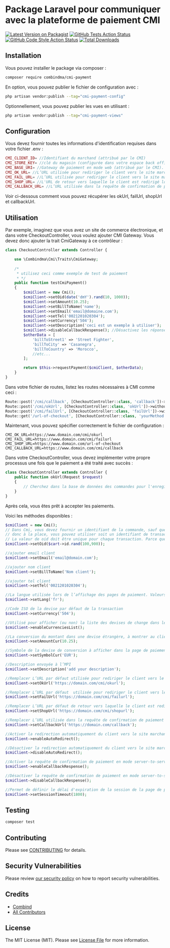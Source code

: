 # Package Laravel pour communiquer avec la plateforme de paiement CMI

[![Latest Version on Packagist](https://img.shields.io/packagist/v/combindma/cmi-payment.svg?style=flat-square)](https://packagist.org/packages/combindma/cmi-payment)
[![GitHub Tests Action Status](https://img.shields.io/github/actions/workflow/status/combindma/cmi-payment/run-tests.yml?branch=main&label=tests&style=flat-square)](https://github.com/combindma/cmi-payment/actions?query=workflow%3Arun-tests+branch%3Amain)
[![GitHub Code Style Action Status](https://img.shields.io/github/actions/workflow/status/combindma/cmi-payment/fix-php-code-style-issues.yml?branch=main&label=code%20style&style=flat-square)](https://github.com/combindma/cmi-payment/actions?query=workflow%3A"Fix+PHP+code+style+issues"+branch%3Amain)
[![Total Downloads](https://img.shields.io/packagist/dt/combindma/cmi-payment.svg?style=flat-square)](https://packagist.org/packages/combindma/cmi-payment)


## Installation

Vous pouvez installer le package via composer :

```bash
composer require combindma/cmi-payment
```

En option, vous pouvez publier le fichier de configuration avec :

```bash
php artisan vendor:publish --tag="cmi-payment-config"
```

Optionnellement, vous pouvez publier les vues en utilisant :

```bash
php artisan vendor:publish --tag="cmi-payment-views"
```

## Configuration

Vous devez fournir toutes les informations d'identification requises dans votre fichier .env :

```php
CMI_CLIENT_ID= //Identifiant du marchand (attribué par le CMI)
CMI_STORE_KEY= //clé du magasin (configurée dans votre espace back office de la plate-forme CMI)
CMI_BASE_URI= //Gateway de paiement en mode web (attribué par le CMI). Exemple de test: https://testpayment.cmi.co.ma/fim/est3Dgate
CMI_OK_URL= //L’URL utilisée pour rediriger le client vers le site marchand en cas d’autorisation de paiement acceptée.
CMI_FAIL_URL= //L’URL utilisée pour rediriger le client vers le site marchand en cas d’autorisation de paiement échouée.
CMI_SHOP_URL= //L'URL de retour vers laquelle le client est redirigé lorsqu'il clique sur le bouton "Annuler" affiché sur la page de paiement.
CMI_CALLBACK_URL= //L’URL utilisée dans la requête de confirmation de paiement en mode server to server
```
Voir ci-dessous comment vous pouvez récupérer les okUrl, failUrl, shopUrl et callbackUrl.

## Utilisation

Par exemple, imaginez que vous avez un site de commerce électronique, et dans votre CheckoutController, vous voulez ajouter CMI Gateway. Vous devez donc ajouter la trait CmiGateway à ce contrôleur :

```php
class CheckoutController extends Controller {

    use \Combindma\Cmi\Traits\CmiGateway;
    
    /*
     * utilisez ceci comme exemple de test de paiement
     * */
    public function testCmiPayment()
    {
        $cmiClient = new Cmi();
        $cmiClient->setOid(date('dmY').rand(10, 1000));
        $cmiClient->setAmount(10.25);
        $cmiClient->setBillToName('name');
        $cmiClient->setEmail('email@domaine.com');
        $cmiClient->setTel('0021201020304');
        $cmiClient->setCurrency('504');
        $cmiClient->setDescription('ceci est un exemple à utiliser');
        $cmiClient->disableCallbackRespense(); //Désactivez les réponses de rappel, si vous ne voulez pas traiter la callbackResponse.
        $otherData = [
            'billToStreet1' => 'Street Fighter',
            'billToCity' => 'Casanegra',
            'billToCountry' => 'Morocco',
            //etc...
        ];

        return $this->requestPayment($cmiClient, $otherData);
    }
}
```

Dans votre fichier de routes, listez les routes nécessaires à CMI comme ceci :

```php
Route::post('/cmi/callback', [CheckoutController::class, 'callback'])->withoutMiddleware(\App\Http\Middleware\VerifyCsrfToken::class); //notez que vous pouvez utiliser le chemin que vous voulez, mais vous devez utiliser la méthode de rappel (callback) implémentée dans la trait CmiGateway
Route::post('/cmi/okUrl', [CheckoutController::class, 'okUrl'])->withoutMiddleware(\App\Http\Middleware\VerifyCsrfToken::class);// dans la trait CmiGateway, cette méthode est vide pour que vous puissiez implémenter votre propre processus après un paiement réussi
Route::post('/cmi/failUrl', [CheckoutController::class, 'failUrl'])->withoutMiddleware(\App\Http\Middleware\VerifyCsrfToken::class);// la fail url redirigera l'utilisateur vers shopUrl avec une erreur pour que l'utilisateur puisse essayer de payer à nouveau
Route::get('/url-of-checkout', [CheckoutController::class, 'yourMethod']);// Par exemple, c'est la route où l'utilisateur cliquera sur "Payer maintenant. "( Nous recommandons de l'utiliser comme shopUrl, afin de pouvoir rediriger l'utilisateur en cas d'échec du paiement)


```

Maintenant, vous pouvez spécifier correctement le fichier de configuration :

```dotenv
CMI_OK_URL=https://www.domain.com/cmi/okurl
CMI_FAIL_URL=https://www.domain.com/cmi/failurl
CMI_SHOP_URL=https://www.domain.com/url-of-checkout
CMI_CALLBACK_URL=https://www.domain.com/cmi/callback
```

Dans votre CheckoutController, vous devez implémenter votre propre processus une fois que le paiement a été traité avec succès :

```php
class CheckoutController extends Controller {
    public function okUrl(Request $request)
    {
        // Cherchez dans la base de données des commandes pour l'enregistrement identifié par la valeur du paramètre "oid" envoyé par la plateforme CMI dans la requête. Traitez votre commande comme vous le souhaitez.
    }
}
```

Après cela, vous êtes prêt à accepter les paiements.


Voici les méthodes disponibles :

```php
$cmiClient = new Cmi();
// Dans Cmi, vous devez fournir un identifiant de la commande, sauf que dans la plupart des cas la commande est créée après le paiement de l'utilisateur
// donc à la place, vous pouvez utiliser soit un identifiant de transaction ou l'identifiant du panier et ajouter 3 nombres aléatoires, et récupérer le panier actuel dans le callback en supprimant les 3 derniers chiffres.
// La valeur de oid doit être unique pour chaque transaction. Parce que si l'utilisateur clique sur revenir en arrière sans payer. Vous ne pouvez pas utiliser le même identifiant de transaction (Allez comprendre)
$cmiClient->setOid($cart->id.rand(100,900));

//ajouter email client 
$cmiClient->setEmail('email@domain.com'); 

//ajouter nom client
$cmiClient->setBillToName('Nom client'); 

//ajouter tel client
$cmiClient->setTel('0021201020304');

//La langue utilisée lors de l’affichage des pages de paiement. Valeurs possibles : ar, fr, en.
$cmiClient->setLang('fr');

//Code ISO de la devise par défaut de la transaction
$cmiClient->setCurrency('504');

//Utilisé pour afficher (ou non) la liste des devises de change dans les pages de paiement. (Voir documentation CMI)
$cmiClient->enableCurrenciesList();

//La conversion du montant dans une devise étrangère, à montrer au client dans la page de paiement. (Voir documentation CMI)
$cmiClient->setAmountCur(10.25); 

//Symbole de la devise de conversion à afficher dans la page de paiement avec la valeur du paramètre "amountCur". (Voir documentation CMI)
$cmiClient->setSymbolCur('EUR');

//Description envoyée à l’MPI
$cmiClient->setDescription('add your description');

//Remplacer L’URL par défaut utilisée pour rediriger le client vers le site marchand en cas d’autorisation de paiement acceptée.
$cmiClient->setOkUrl('https://domain.com/cmi/okurl');

//Remplacer L’URL par défaut  utilisée pour rediriger le client vers le site marchand en cas d’autorisation de paiement échouée.
$cmiClient->setFailUrl('https://domain.com/cmi/failurl');

//Remplacer L’URL par défaut de retour vers laquelle le client est redirigé lorsqu'il clique sur le bouton "Annuler" affiché sur la page de paiement.
$cmiClient->setShopUrl('https://domain.com/cmi/shopurl'); 

//Remplacer L’URL utilisée dans la requête de confirmation de paiement en mode server-to-server
$cmiClient->setCallbackUrl('https://domain.com/callback'); 

//Activer la redirection automatiquement du client vers le site marchand lorsque la transaction de paiement en ligne est traitée. (par défaut activé)
$cmiClient->enableAutoRedirect();

//Désactiver la redirection automatiquement du client vers le site marchand lorsque la transaction de paiement en ligne est traitée. (par défaut activé)
$cmiClient->disableAutoRedirect();

//Activer la requête de confirmation de paiement en mode server-to-server (par défaut activé)
$cmiClient->enableCallbackRespense(); 

//Désactiver la requête de confirmation de paiement en mode server-to-server (par défaut activé)
$cmiClient->disableCallbackRespense(); 

//Permet de définir le délai d'expiration de la session de la page de paiement (en secondes). La valeur minimale autorisée est 30 secondes et la valeur maximale est 2700 secondes.
$cmiClient->setSessionTimeout(1800);
```

## Testing

```bash
composer test
```


## Contributing

Please see [CONTRIBUTING](.github/CONTRIBUTING.md) for details.

## Security Vulnerabilities

Please review [our security policy](../../security/policy) on how to report security vulnerabilities.

## Credits

- [Combind](https://github.com/combindma)
- [All Contributors](../../contributors)

## License

The MIT License (MIT). Please see [License File](LICENSE.md) for more information.
